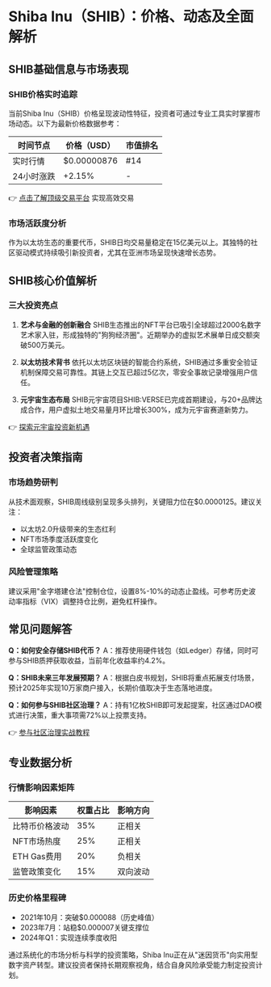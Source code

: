 # Shiba Inu（SHIB）：价格、动态及全面解析

## SHIB基础信息与市场表现

### SHIB价格实时追踪
当前Shiba Inu（SHIB）价格呈现波动性特征，投资者可通过专业工具实时掌握市场动态。以下为最新价格数据参考：

| 时间节点 | 价格（USD） | 市值排名 |
|----------|-------------|----------|
| 实时行情 | $0.00000876 | #14      |
| 24小时涨跌 | +2.15%      | -        |

👉 [点击了解顶级交易平台](https://bit.ly/okx_welcome) 实现高效交易

### 市场活跃度分析
作为以太坊生态的重要代币，SHIB日均交易量稳定在15亿美元以上。其独特的社区驱动模式持续吸引新投资者，尤其在亚洲市场呈现快速增长态势。

## SHIB核心价值解析

### 三大投资亮点
1. **艺术与金融的创新融合**
SHIB生态推出的NFT平台已吸引全球超过2000名数字艺术家入驻，形成独特的"狗狗经济圈"。近期举办的虚拟艺术展单日成交额突破500万美元。

2. **以太坊技术背书**
依托以太坊区块链的智能合约系统，SHIB通过多重安全验证机制保障交易可靠性。其链上交互已超过5亿次，零安全事故记录增强用户信任。

3. **元宇宙生态布局**
SHIB元宇宙项目SHIB:VERSE已完成首期建设，与20+品牌达成合作，用户虚拟土地交易量月环比增长300%，成为元宇宙赛道新势力。

👉 [探索元宇宙投资新机遇](https://bit.ly/okx_welcome)

## 投资者决策指南

### 市场趋势研判
从技术面观察，SHIB周线级别呈现多头排列，关键阻力位在$0.0000125。建议关注：
- 以太坊2.0升级带来的生态红利
- NFT市场季度活跃度变化
- 全球监管政策动态

### 风险管理策略
建议采用"金字塔建仓法"控制仓位，设置8%-10%的动态止盈线。可参考历史波动率指标（VIX）调整持仓比例，避免杠杆操作。

## 常见问题解答

**Q：如何安全存储SHIB代币？**
A：推荐使用硬件钱包（如Ledger）存储，同时可参与SHIB质押获取收益，当前年化收益率约4.2%。

**Q：SHIB未来三年发展预期？**
A：根据白皮书规划，SHIB将重点拓展支付场景，预计2025年实现10万家商户接入，长期价值取决于生态落地进度。

**Q：如何参与SHIB社区治理？**
A：持有1亿枚SHIB即可发起提案，社区通过DAO模式进行决策，重大事项需72%以上投票支持。

👉 [参与社区治理实战教程](https://bit.ly/okx_welcome)

## 专业数据分析

### 行情影响因素矩阵
| 影响因素       | 权重占比 | 影响方向 |
|----------------|----------|----------|
| 比特币价格波动 | 35%      | 正相关   |
| NFT市场热度    | 25%      | 正相关   |
| ETH Gas费用    | 20%      | 负相关   |
| 监管政策变化   | 15%      | 双向波动 |

### 历史价格里程碑
- 2021年10月：突破$0.000088（历史峰值）
- 2023年7月：站稳$0.000007关键支撑位
- 2024年Q1：实现连续季度收阳

通过系统化的市场分析与科学的投资策略，Shiba Inu正在从"迷因货币"向实用型数字资产转型。建议投资者保持长期观察视角，结合自身风险承受能力制定投资计划。